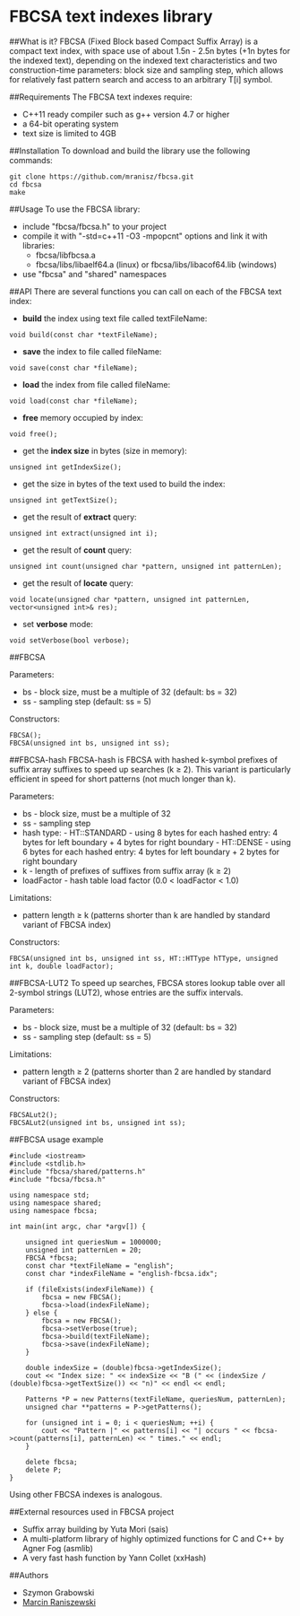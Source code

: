 # FBCSA text indexes library

##What is it?
FBCSA (Fixed Block based Compact Suffix Array) is a compact text index, with space use of about 1.5n - 2.5n bytes (+1n bytes for the indexed text), depending on the indexed text characteristics and two construction-time parameters: block size and sampling step, which allows for relatively fast pattern search and access to an arbitrary T[i] symbol.

##Requirements
The FBCSA text indexes require:
- C++11 ready compiler such as g++ version 4.7 or higher
- a 64-bit operating system
- text size is limited to 4GB

##Installation
To download and build the library use the following commands:
```
git clone https://github.com/mranisz/fbcsa.git
cd fbcsa
make
```

##Usage
To use the FBCSA library:
- include "fbcsa/fbcsa.h" to your project
- compile it with "-std=c++11 -O3 -mpopcnt" options and link it with libraries:
  - fbcsa/libfbcsa.a
  - fbcsa/libs/libaelf64.a (linux) or fbcsa/libs/libacof64.lib (windows)
- use "fbcsa" and "shared" namespaces

##API
There are several functions you can call on each of the FBCSA text index:
- **build** the index using text file called textFileName:
```
void build(const char *textFileName);
```
- **save** the index to file called fileName:
```
void save(const char *fileName);
```
- **load** the index from file called fileName:
```
void load(const char *fileName);
```
- **free** memory occupied by index:
```
void free();
```
- get the **index size** in bytes (size in memory):
```
unsigned int getIndexSize();
```
- get the size in bytes of the text used to build the index:
```
unsigned int getTextSize();
```
- get the result of **extract** query:
```
unsigned int extract(unsigned int i);
```
- get the result of **count** query:
```
unsigned int count(unsigned char *pattern, unsigned int patternLen);
```
- get the result of **locate** query:
```
void locate(unsigned char *pattern, unsigned int patternLen, vector<unsigned int>& res);
```
- set **verbose** mode:
```
void setVerbose(bool verbose);
```

##FBCSA

Parameters:
- bs - block size, must be a multiple of 32 (default: bs = 32)
- ss - sampling step (default: ss = 5)

Constructors:
```
FBCSA();
FBCSA(unsigned int bs, unsigned int ss);
```

##FBCSA-hash
FBCSA-hash is FBCSA with hashed k-symbol prefixes of suffix array suffixes to speed up searches (k ≥ 2). This variant is particularly efficient in speed for short patterns (not much longer than k).

Parameters:
- bs - block size, must be a multiple of 32
- ss - sampling step
- hash type:
      - HT::STANDARD - using 8 bytes for each hashed entry: 4 bytes for left boundary + 4 bytes for right boundary
      - HT::DENSE - using 6 bytes for each hashed entry: 4 bytes for left boundary + 2 bytes for right boundary
- k - length of prefixes of suffixes from suffix array (k ≥ 2)
- loadFactor - hash table load factor (0.0 < loadFactor < 1.0)

Limitations: 
- pattern length ≥ k (patterns shorter than k are handled by standard variant of FBCSA index)

Constructors:
```
FBCSA(unsigned int bs, unsigned int ss, HT::HTType hTType, unsigned int k, double loadFactor);
```

##FBCSA-LUT2
To speed up searches, FBCSA stores lookup table over all 2-symbol strings (LUT2), whose entries are the suffix intervals.

Parameters:
- bs - block size, must be a multiple of 32 (default: bs = 32)
- ss - sampling step (default: ss = 5)

Limitations: 
- pattern length ≥ 2 (patterns shorter than 2 are handled by standard variant of FBCSA index)

Constructors:
```
FBCSALut2();
FBCSALut2(unsigned int bs, unsigned int ss);
```

##FBCSA usage example
```
#include <iostream>
#include <stdlib.h>
#include "fbcsa/shared/patterns.h"
#include "fbcsa/fbcsa.h"

using namespace std;
using namespace shared;
using namespace fbcsa;

int main(int argc, char *argv[]) {

	unsigned int queriesNum = 1000000;
	unsigned int patternLen = 20;
	FBCSA *fbcsa;
	const char *textFileName = "english";
	const char *indexFileName = "english-fbcsa.idx";

	if (fileExists(indexFileName)) {
		fbcsa = new FBCSA();
		fbcsa->load(indexFileName);
	} else {
		fbcsa = new FBCSA();
		fbcsa->setVerbose(true);
		fbcsa->build(textFileName);
		fbcsa->save(indexFileName);
	}

	double indexSize = (double)fbcsa->getIndexSize();
	cout << "Index size: " << indexSize << "B (" << (indexSize / (double)fbcsa->getTextSize()) << "n)" << endl << endl;

	Patterns *P = new Patterns(textFileName, queriesNum, patternLen);
	unsigned char **patterns = P->getPatterns();

	for (unsigned int i = 0; i < queriesNum; ++i) {
		cout << "Pattern |" << patterns[i] << "| occurs " << fbcsa->count(patterns[i], patternLen) << " times." << endl;
	}

	delete fbcsa;
	delete P;
}
```
Using other FBCSA indexes is analogous.

##External resources used in FBCSA project
- Suffix array building by Yuta Mori (sais)
- A multi-platform library of highly optimized functions for C and C++ by Agner Fog (asmlib)
- A very fast hash function by Yann Collet (xxHash)

##Authors
- Szymon Grabowski
- [Marcin Raniszewski](https://github.com/mranisz)
